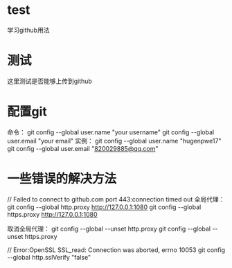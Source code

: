 # test
学习github用法

# 测试
这里测试是否能够上传到github

# 配置git
命令：
git config --global user.name "your username"
git config --global user.email "your email"
实例：
git config --global user.name "hugenpwe17"
git config --global user.email "820029885@qq.com"

# 一些错误的解决方法
// Failed to connect to github.com port 443:connection timed out
全局代理：
git config --global http.proxy http://127.0.0.1:1080
git config --global https.proxy http://127.0.0.1:1080

取消全局代理：
git config --global --unset http.proxy
git config --global --unset https.proxy


// Error:OpenSSL SSL_read: Connection was aborted, errno 10053
git config --global http.sslVerify "false"
